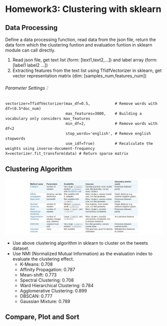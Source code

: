 # Homework3: Clustering with sklearn
## Data Processing
Define a data processing function, read data from the json file, return the data form which the clustering funtion and evaluation funtion 
in sklearn module can call directly.<br>
1. Read json file, get text list (form: [text1,text2,...]) and label array (form: [label1 label2 ...])<br>
2. Extracting features from the text list using TfidfVectorizer in sklearn, get vector representation matrix (dim: [samples_num,features_num])
###### Parameter Settings：
    vectorizer=TfidfVectorizer(max_df=0.5,           # Remove words with df>(0.5*doc_num)
                               max_features=3000,    # Building a vocabulary only considers max_features
                               min_df=2,             # Remove words with df<2
                               stop_words='english', # Remove english stopwords 
                               use_idf=True)         # Recalculate the weights using inverse-document-frequency
    X=vectorizer.fit_transform(data) # Return sparse matrix
## Clustering Algorithm
![](https://github.com/QiannanCheng/201834858ChengQiannan/blob/master/Homework3/Pictures/ClusteringAlgorithm.png)
* Use above clustering algorithm in sklearn to cluster on the tweets dataset.<br>
* Use NMI (Normalized Mutual Information) as the evaluation index to evaluate the clustering effect.<br>
  * K-Means: 0.708
  * Affinity Propagation: 0.787
  * Mean-shift: 0.773
  * Spectral Clustering: 0.708
  * Ward Hierarchical Clustering: 0.784
  * Agglomerative Clustering: 0.899
  * DBSCAN: 0.777
  * Gaussian Mixture: 0.789
## Compare, Plot and Sort
